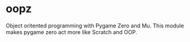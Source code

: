 # oopz
Object oritented programming with Pygame Zero and Mu. This module makes pygame zero act more like Scratch and OOP.
